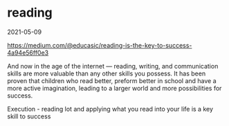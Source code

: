 # reading
2021-05-09

https://medium.com/@educasic/reading-is-the-key-to-success-4a94e56ff0e3

And now in the age of the internet — reading, writing, and communication skills are more valuable than any other skills you possess. 
It has been proven that children who read better, preform better in school and have a more active imagination, leading to a larger world and more possibilities for success.

Execution - reading lot and applying what you read into your life is a key skill to  success